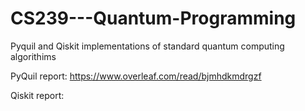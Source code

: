 # CS239---Quantum-Programming
Pyquil and Qiskit implementations of standard quantum computing algorithims 

PyQuil report: https://www.overleaf.com/read/bjmhdkmdrgzf

Qiskit report: 
